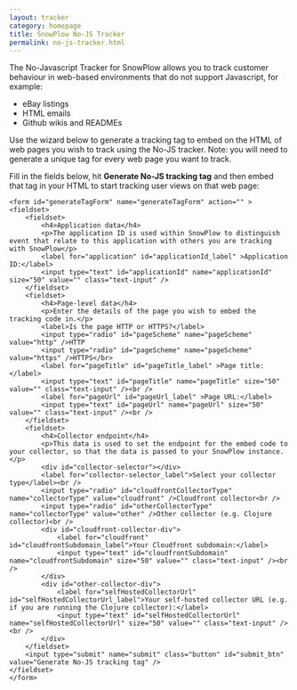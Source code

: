 ```yaml
---
layout: tracker
category: homepage
title: SnowPlow No-JS Tracker
permalink: no-js-tracker.html
---
```


<div id="title">
</div>
<div id="introduction">
	<p>The No-Javascript Tracker for SnowPlow allows you to track customer behaviour in web-based environments that do not support Javascript, for example:</p>
	<ul>
		<li>eBay listings</li>
		<li>HTML emails</li>
		<li>Github wikis and READMEs</li>
	</ul>
	<p>Use the wizard below to generate a tracking tag to embed on the HTML of web pages you wish to track using the No-JS tracker. Note: you will need to generate a unique tag for every web page you want to track.</p>
</div>



<div id="generator">
	<p>Fill in the fields below, hit <b>Generate No-JS tracking tag</b> and then embed that tag in your HTML to start tracking user views on that web page:</p>
	
	<form id="generateTagForm" name="generateTagForm" action="" >
	<fieldset>
		<fieldset>
			<h4>Application data</h4>
			<p>The application ID is used within SnowPlow to distinguish event that relate to this application with others you are tracking with SnowPlow</p>
			<label for="application" id="applicationId_label" >Application ID:</label>
			<input type="text" id="applicationId" name="applicationId" size="50" value="" class="text-input" />
		</fieldset>
		<fieldset>
			<h4>Page-level data</h4>
			<p>Enter the details of the page you wish to embed the tracking code in.</p>
			<label>Is the page HTTP or HTTPS?</label>
			<input type="radio" id="pageScheme" name="pageScheme" value="http" />HTTP
			<input type="radio" id="pageScheme" name="pageScheme" value="https" />HTTPS</br>
			<label for="pageTitle" id="pageTitle_label" >Page title:</label>
			<input type="text" id="pageTitle" name="pageTitle" size="50" value="" class="text-input" /><br />
			<label for="pageUrl" id="pageUrl_label" >Page URL:</label>
			<input type="text" id="pageUrl" name="pageUrl" size="50" value="" class="text-input" /><br />
		</fieldset>
		<fieldset>
			<h4>Collector endpoint</h4>
			<p>This data is used to set the endpoint for the embed code to your collector, so that the data is passed to your SnowPlow instance.</p>
			<div id="collector-selector"></div>
			<label for="collector-selector_label">Select your collector type</label><br />
			<input type="radio" id="cloudfrontCollectorType" name="collectorType" value="cloudfront" />Cloudfront collector<br />
			<input type="radio" id="otherCollectorType" name="collectorType" value="other" />Other collector (e.g. Clojure collector)<br />
			<div id="cloudfront-collector-div">
				<label for="cloudfront" id="cloudfrontSubdomain_label">Your Cloudfront subdomain:</label>
				<input type="text" id="cloudfrontSubdomain" name="cloudfrontSubdomain" size="50" value="" class="text-input" /><br />
			</div>
			<div id="other-collector-div">
				<label for="selfHostedCollectorUrl" id="selfHostedCollectorUrl_label">Your self-hosted collector URL (e.g. if you are running the Clojure collector):</label>
				<input type="text" id="selfHostedCollectorUrl" name="selfHostedCollectorUrl" size="50" value="" class="text-input" /><br />	
			</div>
		</fieldset>
		<input type="submit" name="submit" class="button" id="submit_btn" value="Generate No-JS tracking tag" />
	</fieldset>
	</form>
</div>

<div id="output">
</div>

